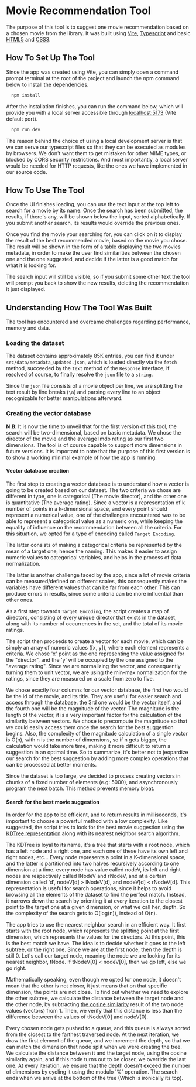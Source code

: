 
# Movie Recommendation Tool

The purpose of this tool is to suggest one movie recommendation based on a chosen movie from the library. It was built using [Vite](https://vite.dev/), [Typescript](https://www.typescriptlang.org/) and basic [HTML5](https://html.spec.whatwg.org/multipage/) and [CSS3](https://www.w3.org/Style/CSS/).

## How To Set Up The Tool

Since the app was created using Vite, you can simply open a command prompt terminal at the root of the project and launch the npm command below to install the dependencies.

```bash
  npm install
```

After the installation finishes, you can run the command below, which will provide you with a local server accessible through [localhost:5173](http://localhost:5173/) (Vite default port).

```bash
  npm run dev
```

The reason behind the choice of using a local development server is that we can serve our typescript files so that they can be executed as modules by browsers. We don't want them to get mistaken for other MIME types, or blocked by CORS security restrictions. And most importantly, a local server would be needed for HTTP requests, like the ones we have implemented in our source code.

## How To Use The Tool

Once the UI finishes loading, you can use the text input at the top left to search for a movie by its name. Once the search has been submitted, the results, if there's any, will be shown below the input, sorted alphabetically. If you submit another search, its results would override the previous ones.

Once you find the movie your searching for, you can click on it to display the result of the best recommended movie, based on the movie you chose. The result will be shown in the form of a table displaying the two movies metadata, in order to make the user find similarities between the chosen one and the one suggested, and decide if the latter is a good match for what it is looking for.

The search input will still be visible, so if you submit some other text the tool will prompt you back to show the new results, deleting the recommendation it just displayed.

## Understanding How The Tool Was Built

The tool has encountered and overcame challenges regarding performance, memory and data.

### Loading the dataset

The dataset contains approximately 85K entries, you can find it under `src/data/metadata_updated.json`, which is loaded directly via the `fetch` method, succeeded by the `text` method of the `Response` interface, if resolved of course, to finally resolve the `json` file to a `string`.

Since the `json` file consists of a movie object per line, we are splitting the text result by line breaks (`\n`) and parsing every line to an object recognizable for better manipulations afterward.

### Creating the vector database

**N.B**: It is now the time to unveil that for the first version of this tool, the search will be two-dimensional, based on basic metadata. We chose the director of the movie and the average Imdb rating as our first two dimensions. The tool is of course capable to support more dimensions in future versions. It is important to note that the purpose of this first version is to show a working minimal example of how the app is running.

#### Vector database creation

The first step to creating a vector database is to understand how a vector is going to be created based on our dataset. The two criteria we chose are different in type, one is categorical (The movie director), and the other one is quantitative (The average rating). Since a vector is a representation of k number of points in a k-dimensional space, and every point should represent a numerical value, one of the challenges encountered was to be able to represent a categorical value as a numeric one, while keeping the equality of influence on the recommendation between all the criteria. For this situation, we opted for a type of encoding called `Target Encoding`.

The latter consists of making a categorical criteria be represented by the mean of a target one, hence the naming. This makes it easier to assign numeric values to categorical variables, and helps in the process of data normalization.

The latter is another challenge faced by the app, since a lot of movie criteria can be measured/defined on different scales, this consequently makes the variables have different values that can be far from each other. This can produce errors in results, since some criteria can be more influential than other ones.

As a first step towards `Target Encoding`, the script creates a map of directors, consisting of every unique director that exists in the dataset, along with its number of occurrences in the set, and the total of its movie ratings.

The script then proceeds to create a vector for each movie, which can be simply an array of numeric values ([x, y]), where each element represents a criteria. We chose 'x' point as the one representing the value assigned for the "director", and the 'y' will be occupied by the one assigned to the "average rating". Since we are normalizing the vector, and consequently turning them to unit vector, we are using the min-max normalization for the ratings, since they are measured on a scale from zero to five.

We chose exactly four columns for our vector database, the first two would be the id of the movie, and its title. They are useful for easier search and access through the database. the 3rd one would be the vector itself, and the fourth one will be the magnitude of the vector. The magnitude is the length of the vector, it is a very important factor for the calculation of the similarity between vectors. We chose to precompute the magnitude so that we could easily access them once the search for the best suggestion begins. Also, the complexity of the magnitude calculation of a single vector is O(n), with n is the number of dimensions, so if n gets bigger, the calculation would take more time, making it more difficult to return a suggestion in an optimal time. So to summarize, it's better not to jeopardize our search for the best suggestion by adding more complex operations that can be processed at better moments.

Since the dataset is too large, we decided to process creating vectors in chunks of a fixed number of elements (e.g: 5000), and asynchronously program the next batch. This method prevents memory bloat.

#### Search for the best movie suggestion

In order for the app to be efficient, and to return results in milliseconds, it's important to choose a powerful method with a low complexity. Like suggested, the script tries to look for the best movie suggestion using the [KDTree representation](https://blog.hawk-tech.io/optimiser-la-recherche-spatiale-avec-les-kd-tree-64612f14fe68) along with its nearest neighbor search algorithm.

The KDTree is loyal to its name, it's a tree that starts with a root node, which has a left node and a right one, and each one of these have its own left and right nodes, etc... Every node represents a point in a K-dimensional space, and the latter is partitioned into two halves recursively according to one dimension at a time. every node has value called nodeV, its left and right nodes are respectively called lNodeV and rNodeV, and at a certain dimension called 'd', nodeV[d] > lNodeV[d], and nodeV[d] < rNodeV[d]. This representation is useful for search operations, since it helps to avoid browsing all the elements of the dataset to find the perfect match. Instead, it narrows down the search by orienting it at every iteration to the closest point to the target one at a given dimension, or what we call her, depth. So the complexity of the search gets to O(log(n)), instead of O(n).

The app tries to use the nearest neighbor search in an efficient way. It first starts with the root node, which represents the splitting point at the first dimension, which represents the values for the directors. At this point, this is the best match we have. The idea is to decide whether it goes to the left subtree, or the right one. Since we are at the first node, then the depth is still 0. Let's call our target node, meaning the node we are looking for its nearest neighbor, tNode. If tNodeV[0] < nodeV[0], then we go left, else we go right.

Mathematically speaking, even though we opted for one node, it doesn't mean that the other is not closer, it just means that on that specific dimension, the points are not close. To find out whether we need to explore the other subtree, we calculate the distance between the target node and the other node, by subtracting [the cosine similarity](https://www.geeksforgeeks.org/cosine-similarity/) result of the two node values (vectors) from 1.
Then, we verify that this distance is less than the difference between the values of tNodeV[0] and nodeV[0].

Every chosen node gets pushed to a queue, and this queue is always sorted from the closest to the farthest traversed node. At the next iteration, we draw the first element of the queue, and we increment the depth, so that we can match the dimension that node split when we were creating the tree. We calculate the distance between it and the target node, using the cosine similarity again, and if this node turns out to be closer, we override the last one. At every iteration, we ensure that the depth doesn't exceed the number of dimensions by cycling it using the modulo '%' operation. The search ends when we arrive at the bottom of the tree (Which is ironically its top).




